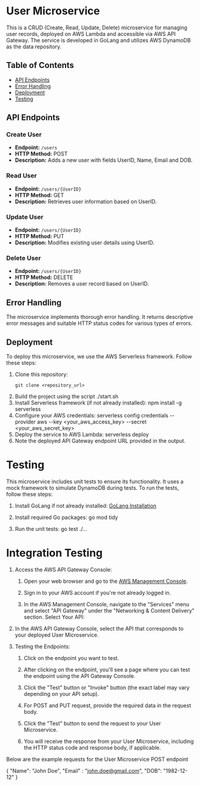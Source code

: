 # User Microservice

This is a CRUD (Create, Read, Update, Delete) microservice for managing user records, deployed on AWS Lambda and accessible via AWS API Gateway. The service is developed in GoLang and utilizes AWS DynamoDB as the data repository.

## Table of Contents

- [API Endpoints](#api-endpoints)
- [Error Handling](#error-handling)
- [Deployment](#deployment)
- [Testing](#testing)

## API Endpoints

### Create User
- **Endpoint:** `/users`
- **HTTP Method:** POST
- **Description:** Adds a new user with fields UserID, Name, Email and DOB.

### Read User
- **Endpoint:** `/users/{UserID}`
- **HTTP Method:** GET
- **Description:** Retrieves user information based on UserID.

### Update User
- **Endpoint:** `/users/{UserID}`
- **HTTP Method:** PUT
- **Description:** Modifies existing user details using UserID.

### Delete User
- **Endpoint:** `/users/{UserID}`
- **HTTP Method:** DELETE
- **Description:** Removes a user record based on UserID.

## Error Handling

The microservice implements thorough error handling. It returns descriptive error messages and suitable HTTP status codes for various types of errors.

## Deployment

To deploy this microservice, we use the AWS Serverless framework. Follow these steps:

1. Clone this repository:
   ```shell
   git clone <repository_url>
2. Build the project using the script ./start.sh
3. Install Serverless framework (if not already installed):
    npm install -g serverless
4. Configure your AWS credentials:
    serverless config credentials --provider aws --key <your_aws_access_key> --secret <your_aws_secret_key>
5. Deploy the service to AWS Lambda:
    serverless deploy
6. Note the deployed API Gateway endpoint URL provided in the output.

# Testing
This microservice includes unit tests to ensure its functionality. It uses a mock framework to simulate DynamoDB during tests. To run the tests, follow these steps:

1. Install GoLang if not already installed: [GoLang Installation](https://go.dev/doc/install)

2. Install required Go packages:
    go mod tidy
3. Run the unit tests:
    go test ./...

# Integration Testing
1. Access the AWS API Gateway Console:

    1. Open your web browser and go to the [AWS Management Console](https://us-east-1.console.aws.amazon.com).
    
    2. Sign in to your AWS account if you're not already logged in.
    
    3. In the AWS Management Console, navigate to the "Services" menu and   select "API Gateway" under the "Networking & Content Delivery" section.
    Select Your API:

2. In the AWS API Gateway Console, select the API that corresponds to your deployed User Microservice.

3. Testing the Endpoints:

    1. Click on the endpoint you want to test.

    2. After clicking on the endpoint, you'll see a page where you can test the endpoint using the API Gateway Console.
    3. Click the "Test" button or "Invoke" button (the exact label may vary depending on your API setup).
    4. For POST and PUT request, provide the required data in the request body.
    5. Click the "Test" button to send the request to your User Microservice.
    6. You will receive the response from your User Microservice, including the HTTP status code and response body, if applicable.

Below are the example requests for the User Microservice POST endpoint

{
    "Name": "John Doe",
    "Email" : "john.doe@gmail.com",
    "DOB": "1982-12-12"
}
